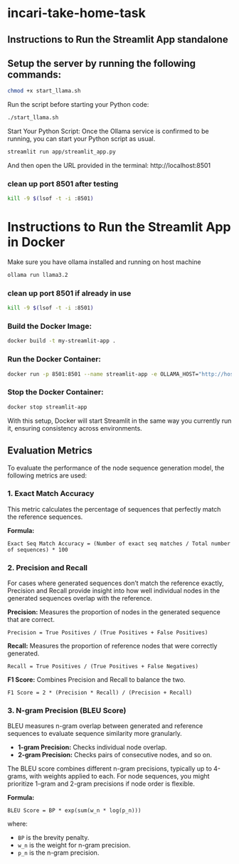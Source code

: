 # incari-take-home-task

## Instructions to Run the Streamlit App standalone
## Setup the server by running the following commands:

```bash
chmod +x start_llama.sh
```

Run the script before starting your Python code:

```bash
./start_llama.sh
```

Start Your Python Script: Once the Ollama service is confirmed to be running, you can start your Python script as usual.

```bash
streamlit run app/streamlit_app.py
```

And then open the URL provided in the terminal: http://localhost:8501


### clean up port 8501 after testing
```bash
kill -9 $(lsof -t -i :8501)
```

# Instructions to Run the Streamlit App in Docker

Make sure you have ollama installed and running on host machine

```bash
ollama run llama3.2
```

### clean up port 8501 if already in use
```bash
kill -9 $(lsof -t -i :8501)
```

### Build the Docker Image:
```bash
docker build -t my-streamlit-app .
```

### Run the Docker Container:
```bash
docker run -p 8501:8501 --name streamlit-app -e OLLAMA_HOST="http://host.docker.internal:11434" my-streamlit-app
```

### Stop the Docker Container:
```bash
docker stop streamlit-app
```

With this setup, Docker will start Streamlit in the same way you currently run it, ensuring consistency across environments.


## Evaluation Metrics

To evaluate the performance of the node sequence generation model, the following metrics are used:

### 1. Exact Match Accuracy
This metric calculates the percentage of sequences that perfectly match the reference sequences.

**Formula:**
```
Exact Seq Match Accuracy = (Number of exact seq matches / Total number of sequences) * 100
```

### 2. Precision and Recall
For cases where generated sequences don’t match the reference exactly, Precision and Recall provide insight into how well individual nodes in the generated sequences overlap with the reference.

**Precision:**
Measures the proportion of nodes in the generated sequence that are correct.
```
Precision = True Positives / (True Positives + False Positives)
```

**Recall:**
Measures the proportion of reference nodes that were correctly generated.
```
Recall = True Positives / (True Positives + False Negatives)
```

**F1 Score:**
Combines Precision and Recall to balance the two.
```
F1 Score = 2 * (Precision * Recall) / (Precision + Recall)
```

### 3. N-gram Precision (BLEU Score)
BLEU measures n-gram overlap between generated and reference sequences to evaluate sequence similarity more granularly.

- **1-gram Precision:** Checks individual node overlap.
- **2-gram Precision:** Checks pairs of consecutive nodes, and so on.

The BLEU score combines different n-gram precisions, typically up to 4-grams, with weights applied to each. For node sequences, you might prioritize 1-gram and 2-gram precisions if node order is flexible.

**Formula:**
```
BLEU Score = BP * exp(sum(w_n * log(p_n)))
```
where:
- `BP` is the brevity penalty.
- `w_n` is the weight for n-gram precision.
- `p_n` is the n-gram precision.

